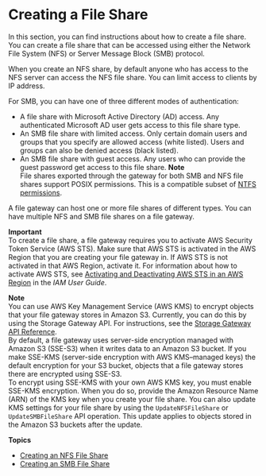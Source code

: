 # Creating a File Share<a name="GettingStartedCreateFileShare"></a>

In this section, you can find instructions about how to create a file share\. You can create a file share that can be accessed using either the Network File System \(NFS\) or Server Message Block \(SMB\) protocol\. 

When you create an NFS share, by default anyone who has access to the NFS server can access the NFS file share\. You can limit access to clients by IP address\.

For SMB, you can have one of three different modes of authentication:
+ A file share with Microsoft Active Directory \(AD\) access\. Any authenticated Microsoft AD user gets access to this file share type\.
+ An SMB file share with limited access\. Only certain domain users and groups that you specify are allowed access \(white listed\)\. Users and groups can also be denied access \(black listed\)\.
+ An SMB file share with guest access\. Any users who can provide the guest password get access to this file share\.
**Note**  
File shares exported through the gateway for both SMB and NFS file shares support POSIX permissions\. This is a compatible subset of [NTFS permissions](http://www.ntfs.com/ntfs-permissions-file-folder.htm)\.

A file gateway can host one or more file shares of different types\. You can have multiple NFS and SMB file shares on a file gateway\.

**Important**  
To create a file share, a file gateway requires you to activate AWS Security Token Service \(AWS STS\)\. Make sure that AWS STS is activated in the AWS Region that you are creating your file gateway in\. If AWS STS is not activated in that AWS Region, activate it\. For information about how to activate AWS STS, see [Activating and Deactivating AWS STS in an AWS Region](https://docs.aws.amazon.com/IAM/latest/UserGuide/id_credentials_temp_enable-regions.html) in the *IAM User Guide*\.

**Note**  
You can use AWS Key Management Service \(AWS KMS\) to encrypt objects that your file gateway stores in Amazon S3\. Currently, you can do this by using the Storage Gateway API\. For instructions, see the [Storage Gateway API Reference](https://docs.aws.amazon.com/storagegateway/latest/APIReference/API_Operations.html)\.   
By default, a file gateway uses server\-side encryption managed with Amazon S3 \(SSE\-S3\) when it writes data to an Amazon S3 bucket\. If you make SSE\-KMS \(server\-side encryption with AWS KMS–managed keys\) the default encryption for your S3 bucket, objects that a file gateway stores there are encrypted using SSE\-S3\.   
To encrypt using SSE\-KMS with your own AWS KMS key, you must enable SSE\-KMS encryption\. When you do so, provide the Amazon Resource Name \(ARN\) of the KMS key when you create your file share\. You can also update KMS settings for your file share by using the `UpdateNFSFileShare` or `UpdateSMBFileShare` API operation\. This update applies to objects stored in the Amazon S3 buckets after the update\.

**Topics**
+ [Creating an NFS File Share](CreatingAnNFSFileShare.md)
+ [Creating an SMB File Share](CreatingAnSMBFileShare.md)